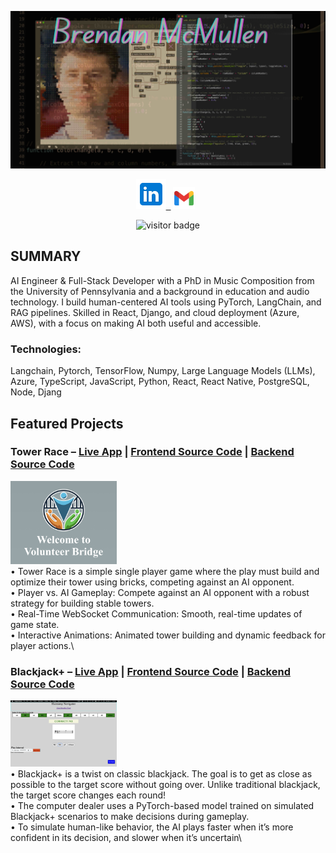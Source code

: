 ![Header](Brendan.jpg)

<p align="center">
  <a href="https://linkedin.com/in/brendangmcmullen/" target="_blank" rel="noopenernoreferrer"><img class="linkedin-icon" src="icons8-linkedin-48.png">&nbsp;&nbsp;</a>
  <a href="mailto:brendangmcmullen@gmail.com" target="_blank" rel="noopener noreferrer"><img height="35" src="./icons8-gmail-48.png"></a>&nbsp;&nbsp;
</p>


<p align="center">
  <img src="https://visitor-badge.laobi.icu/badge?page_id=bgmcmullen&left_color=green&right_color=red" width="110px" alt="visitor badge"/>
</p>

## SUMMARY
AI Engineer & Full-Stack Developer with a PhD in Music Composition from the University of Pennsylvania and a background in education and audio technology. I build human-centered AI tools using PyTorch, LangChain, and RAG pipelines. Skilled in React, Django, and cloud deployment (Azure, AWS), with a focus on making AI both useful and accessible.
### Technologies: 
Langchain, Pytorch, TensorFlow, Numpy, Large Language Models (LLMs), Azure, TypeScript, JavaScript, Python, React, React Native, PostgreSQL, Node, Djang

## Featured Projects

### Tower Race – [Live App](https://tower-race.netlify.app/) | [Frontend Source Code](https://github.com/bgmcmullen/tower-race-frontend) | [Backend Source Code](https://github.com/bgmcmullen/tower-race-server)
<img src="VB-5.png" style='width: 170px;'>\
•	Tower Race is a simple single player game where the play must build and optimize their tower using bricks, competing against an AI opponent.\
•	Player vs. AI Gameplay: Compete against an AI opponent with a robust strategy for building stable towers.\
•	Real-Time WebSocket Communication: Smooth, real-time updates of game state.\
•	Interactive Animations: Animated tower building and dynamic feedback for player actions.\

### Blackjack+ – [Live App](https://black-jack4445.netlify.app) | [Frontend Source Code](https://github.com/bgmcmullen/BlackJack-plus) | [Backend Source Code](https://github.com/bgmcmullen/BlackJack-plus-server)
<img src="p1.png" style='width: 170px;'>\
•	Blackjack+ is a twist on classic blackjack. The goal is to get as close as possible to the target score without going over. Unlike traditional blackjack, the target score changes each round!\
•	The computer dealer uses a PyTorch-based model trained on simulated Blackjack+ scenarios to make decisions during gameplay.\
•	To simulate human-like behavior, the AI plays faster when it’s more confident in its decision, and slower when it’s uncertain\
